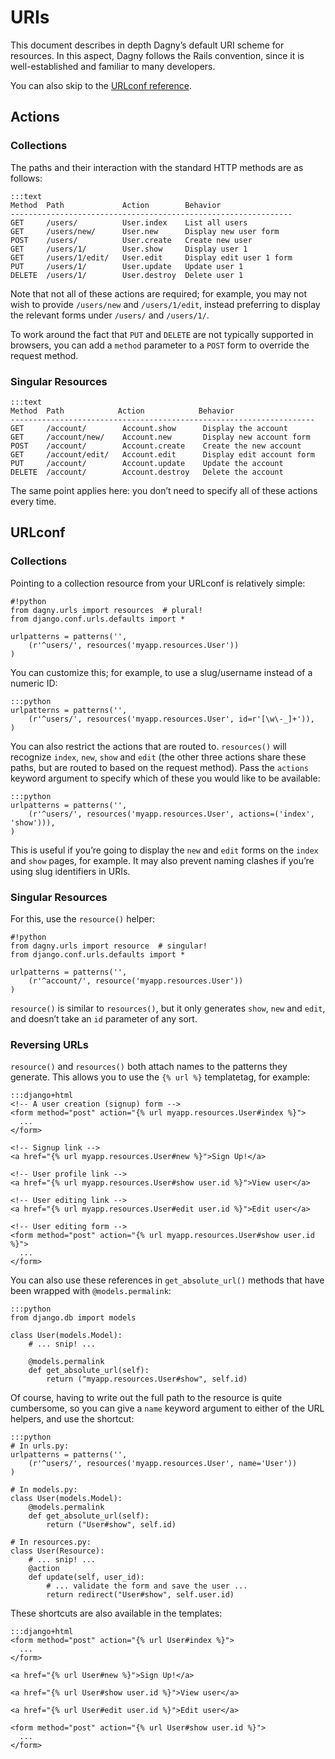 # URIs

This document describes in depth Dagny’s default URI scheme for resources. In
this aspect, Dagny follows the Rails convention, since it is well-established
and familiar to many developers.

You can also skip to the [URLconf reference](#urlconf).

## Actions

### Collections

The paths and their interaction with the standard HTTP methods are as follows:

    :::text
    Method  Path             Action        Behavior
    ---------------------------------------------------------------
    GET     /users/          User.index    List all users
    GET     /users/new/      User.new      Display new user form
    POST    /users/          User.create   Create new user
    GET     /users/1/        User.show     Display user 1
    GET     /users/1/edit/   User.edit     Display edit user 1 form
    PUT     /users/1/        User.update   Update user 1
    DELETE  /users/1/        User.destroy  Delete user 1

Note that not all of these actions are required; for example, you may not wish
to provide `/users/new` and `/users/1/edit`, instead preferring to display the
relevant forms under `/users/` and `/users/1/`.

To work around the fact that `PUT` and `DELETE` are not typically supported in
browsers, you can add a `method` parameter to a `POST` form to override the
request method.


### Singular Resources

    :::text
    Method  Path            Action            Behavior
    --------------------------------------------------------------------
    GET     /account/        Account.show      Display the account
    GET     /account/new/    Account.new       Display new account form
    POST    /account/        Account.create    Create the new account
    GET     /account/edit/   Account.edit      Display edit account form
    PUT     /account/        Account.update    Update the account
    DELETE  /account/        Account.destroy   Delete the account

The same point applies here: you don’t need to specify all of these actions
every time.


## URLconf

### Collections

Pointing to a collection resource from your URLconf is relatively simple:

    #!python
    from dagny.urls import resources  # plural!
    from django.conf.urls.defaults import *
    
    urlpatterns = patterns('',
        (r'^users/', resources('myapp.resources.User'))
    )

You can customize this; for example, to use a slug/username instead of a numeric
ID:

    :::python
    urlpatterns = patterns('',
        (r'^users/', resources('myapp.resources.User', id=r'[\w\-_]+')),
    )

You can also restrict the actions that are routed to. `resources()` will
recognize `index`, `new`, `show` and `edit` (the other three actions share these
paths, but are routed to based on the request method). Pass the `actions`
keyword argument to specify which of these you would like to be available:

    :::python
    urlpatterns = patterns('',
        (r'^users/', resources('myapp.resources.User', actions=('index', 'show'))),
    )

This is useful if you’re going to display the `new` and `edit` forms on the
`index` and `show` pages, for example. It may also prevent naming clashes if
you’re using slug identifiers in URIs.


### Singular Resources

For this, use the `resource()` helper:

    #!python
    from dagny.urls import resource  # singular!
    from django.conf.urls.defaults import *
    
    urlpatterns = patterns('',
        (r'^account/', resource('myapp.resources.User'))
    )

`resource()` is similar to `resources()`, but it only generates `show`, `new`
and `edit`, and doesn’t take an `id` parameter of any sort.


### Reversing URLs

`resource()` and `resources()` both attach names to the patterns they generate.
This allows you to use the `{% url %}` templatetag, for example:

    :::django+html
    <!-- A user creation (signup) form -->
    <form method="post" action="{% url myapp.resources.User#index %}">
      ...
    </form>
    
    <!-- Signup link -->
    <a href="{% url myapp.resources.User#new %}">Sign Up!</a>
    
    <!-- User profile link -->
    <a href="{% url myapp.resources.User#show user.id %}">View user</a>
    
    <!-- User editing link -->
    <a href="{% url myapp.resources.User#edit user.id %}">Edit user</a>
    
    <!-- User editing form -->
    <form method="post" action="{% url myapp.resources.User#show user.id %}">
      ...
    </form>

You can also use these references in `get_absolute_url()` methods that have been
wrapped with `@models.permalink`:

    :::python
    from django.db import models
    
    class User(models.Model):
        # ... snip! ...
        
        @models.permalink
        def get_absolute_url(self):
            return ("myapp.resources.User#show", self.id)

Of course, having to write out the full path to the resource is quite
cumbersome, so you can give a `name` keyword argument to either of the URL
helpers, and use the shortcut:

    :::python
    # In urls.py:
    urlpatterns = patterns('',
        (r'^users/', resources('myapp.resources.User', name='User'))
    )
    
    # In models.py:
    class User(models.Model):
        @models.permalink
        def get_absolute_url(self):
            return ("User#show", self.id)
    
    # In resources.py:
    class User(Resource):
        # ... snip! ...
        @action
        def update(self, user_id):
            # ... validate the form and save the user ...
            return redirect("User#show", self.user.id)

These shortcuts are also available in the templates:

    :::django+html
    <form method="post" action="{% url User#index %}">
      ...
    </form>
    
    <a href="{% url User#new %}">Sign Up!</a>
    
    <a href="{% url User#show user.id %}">View user</a>
    
    <a href="{% url User#edit user.id %}">Edit user</a>
    
    <form method="post" action="{% url User#show user.id %}">
      ...
    </form>
